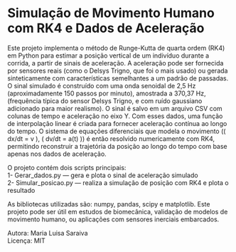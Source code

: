 # Simulação de Movimento Humano com RK4 e Dados de Aceleração
Este projeto implementa o método de Runge-Kutta de quarta ordem (RK4) em Python para estimar a posição vertical de um indivíduo durante a corrida, a partir de sinais de aceleração.
A aceleração pode ser fornecida por sensores reais (como o Delsys Trigno, que foi o mais usado) ou gerada sinteticamente com características semelhantes a um padrão de passadas.
O sinal simulado é construído com uma onda senoidal de 2,5 Hz (aproximadamente 150 passos por minuto), amostrada a 370,37 Hz, (frequência típica do sensor Delsys Trigno, e com ruído gaussiano adicionado para maior realismo). O sinal é salvo em um arquivo CSV com colunas de tempo e aceleração no eixo Y.
Com esses dados, uma função de interpolação linear é criada para fornecer aceleração contínua ao longo do tempo. 
O sistema de equações diferenciais que modela o movimento (\( dx/dt = v \), \( dv/dt = a(t) \)) é então resolvido numericamente com RK4, permitindo reconstruir a trajetória da posição ao longo do tempo com base apenas nos dados de aceleração.

O projeto contém dois scripts principais:  
1- Gerar_dados.py — gera e plota o sinal de aceleração simulado  
2- Simular_posicao.py — realiza a simulação de posição com RK4 e plota o resultado

As bibliotecas utilizadas são: numpy, pandas, scipy e matplotlib.
Este projeto pode ser útil em estudos de biomecânica, validação de modelos de movimento humano, ou aplicações com sensores inerciais embarcados.

Autora: Maria Luisa Saraiva   
Licença: MIT
